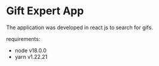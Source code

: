 # Gift Expert App
The application was developed in react js to search for gifs.

requirements:

- node v18.0.0 
- yarn v1.22.21